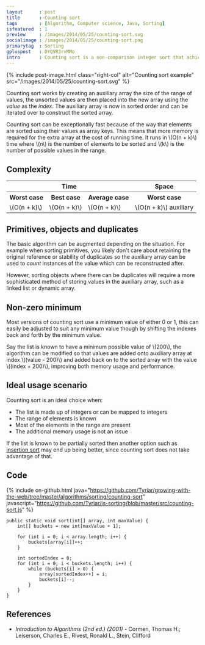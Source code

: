 ```yaml
---
layout      : post
title       : Counting sort
tags        : [Algorithm, Computer science, Java, Sorting]
isfeatured  : 1
preview     : /images/2014/05/25/counting-sort.svg
socialimage : /images/2014/05/25/counting-sort.png
primarytag  : Sorting
gpluspost   : DYQVR3rvMMo
intro       : Counting sort is a non-comparison integer sort that achieves linear time complexity given some trade-offs and provided some requirements are met.
---
```


{% include post-image.html class="right-col" alt="Counting sort example" src="/images/2014/05/25/counting-sort.svg" %}

Counting sort works by creating an auxiliary array the size of the range of values, the unsorted values are then placed into the new array using the *value* as the *index*. The auxiliary array is now in sorted order and can be iterated over to construct the sorted array.

Counting sort can be exceptionally fast because of the way that elements are sorted using their values as array keys. This means that more memory is required for the extra array at the cost of running time. It runs in \\(O(n + k)\\) time where \\(n\\) is the number of elements to be sorted and \\(k\\) is the number of possible values in the range.

<div class="clear"><!----></div>



## Complexity

<table>
<tbody>
<tr>
<th colspan="3">Time</th>
<th>Space</th>
</tr>
<tr>
<th>Worst case</th>
<th>Best case</th>
<th>Average case</th>
<th>Worst case</th>
</tr>
<tr>
<td>\(O(n + k)\)</td>
<td>\(O(n + k)\)</td>
<td>\(O(n + k)\)</td>
<td>\(O(n + k)\) auxiliary</td>
</tr>
</tbody>
</table>



## Primitives, objects and duplicates

The basic algorithm can be augmented depending on the situation. For example when sorting primitives, you likely don't care about retaining the original reference or stability of duplicates so the auxiliary array can be used to *count* instances of the value which can be reconstructed after.

However, sorting objects where there can be duplicates will require a more sophisticated method of storing values in the auxiliary array, such as a linked list or dynamic array.



## Non-zero minimum

Most versions of counting sort use a minimum value of either 0 or 1, this can easily be adjusted to suit any minimum value though by shifting the indexes back and forth by the minimum value.

Say the list is known to have a minimum possible value of \\(200\\), the algorithm can be modified so that values are added onto auxiliary array at index \\((value - 200)\\) and added back on to the sorted array with the value \\((index + 200)\\), improving both memory usage and performance.



## Ideal usage scenario

Counting sort is an ideal choice when:

- The list is made up of integers or can be mapped to integers
- The range of elements is known
- Most of the elements in the range are present
- The additional memory usage is not an issue

If the list is known to be partially sorted then another option such as [insertion sort][1] may end up being better, since counting sort does not take advantage of that.



## Code

{% include on-github.html java="https://github.com/Tyriar/growing-with-the-web/tree/master/algorithms/sorting/counting-sort" javascript="https://github.com/Tyriar/js-sorting/blob/master/src/counting-sort.js" %}

<!--prettify lang=java-->
    public static void sort(int[] array, int maxValue) {
        int[] buckets = new int[maxValue + 1];

        for (int i = 0; i < array.length; i++) {
            buckets[array[i]]++;
        }

        int sortedIndex = 0;
        for (int i = 0; i < buckets.length; i++) {
            while (buckets[i] > 0) {
                array[sortedIndex++] = i;
                buckets[i]--;
            }
        }
    }



## References

* <cite>Introduction to Algorithms (2nd ed.) (2001)</cite> - Cormen, Thomas H.; Leiserson, Charles E., Rivest, Ronald L., Stein, Clifford



[1]: /2012/11/algorithm-insertion-sort.html
